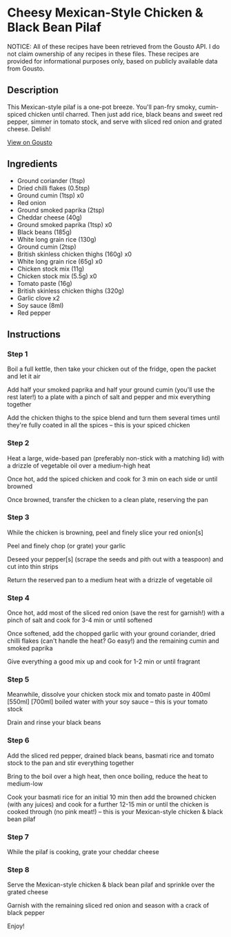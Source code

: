 # Cheesy Mexican-Style Chicken & Black Bean Pilaf

NOTICE: All of these recipes have been retrieved from the Gousto API. I do not claim ownership of any recipes in these files. These recipes are provided for informational purposes only, based on publicly available data from Gousto.

## Description

This Mexican-style pilaf is a one-pot breeze. You'll pan-fry smoky, cumin-spiced chicken until charred. Then just add rice, black beans and sweet red pepper, simmer in tomato stock, and serve with sliced red onion and grated cheese. Delish!

[View on Gousto](https://www.gousto.co.uk/recipes/cookbook/cheesy-mexican-style-chicken-black-bean-pilaf)

## Ingredients

- Ground coriander (1tsp)
- Dried chilli flakes (0.5tsp)
- Ground cumin (1tsp) x0
- Red onion
- Ground smoked paprika (2tsp)
- Cheddar cheese (40g)
- Ground smoked paprika (1tsp) x0
- Black beans (185g)
- White long grain rice (130g)
- Ground cumin (2tsp)
- British skinless chicken thighs (160g) x0
- White long grain rice (65g) x0
- Chicken stock mix (11g)
- Chicken stock mix (5.5g) x0
- Tomato paste (16g)
- British skinless chicken thighs (320g)
- Garlic clove x2
- Soy sauce (8ml)
- Red pepper

## Instructions


### Step 1

Boil a full kettle, then take your chicken out of the fridge, open the packet and let it air

Add half your smoked paprika and half your ground cumin (you'll use the rest later!) to a plate with a pinch of salt and pepper and mix everything together

Add the chicken thighs to the spice blend and turn them several times until they're fully coated in all the spices – this is your spiced chicken


### Step 2

Heat a large, wide-based pan (preferably non-stick with a matching lid) with a drizzle of vegetable oil over a medium-high heat

Once hot, add the spiced chicken and cook for 3 min on each side or until browned

Once browned, transfer the chicken to a clean plate, reserving the pan


### Step 3

While the chicken is browning, peel and finely slice your red onion[s]

Peel and finely chop (or grate) your garlic

Deseed your pepper[s] (scrape the seeds and pith out with a teaspoon) and cut into thin strips

Return the reserved pan to a medium heat with a drizzle of vegetable oil


### Step 4

Once hot, add most of the sliced red onion (save the rest for garnish!) with a pinch of salt and cook for 3-4 min or until softened

Once softened, add the chopped garlic with your ground coriander, dried chilli flakes (can't handle the heat? Go easy!) and the remaining cumin and smoked paprika

Give everything a good mix up and cook for 1-2 min or until fragrant


### Step 5

Meanwhile, dissolve your chicken stock mix and tomato paste in 400ml <span class="text-purple">[550ml] </span><span class="text-danger">[700ml] </span>boiled water with your soy sauce – this is your tomato stock

Drain and rinse your black beans


### Step 6

Add the sliced red pepper, drained black beans, basmati rice and tomato stock to the pan and stir everything together

Bring to the boil over a high heat, then once boiling, reduce the heat to medium-low

Cook your basmati rice for an initial 10 min then add the browned chicken (with any juices) and cook for a further 12-15 min or until the chicken is cooked through (no pink meat!) – this is your Mexican-style chicken & black bean pilaf


### Step 7

While the pilaf is cooking, grate your cheddar cheese

### Step 8

Serve the Mexican-style chicken & black bean pilaf and sprinkle over the grated cheese

Garnish with the remaining sliced red onion and season with a crack of black pepper

Enjoy!

